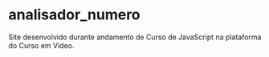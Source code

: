 # analisador_numero
Site desenvolvido durante andamento de Curso de JavaScript na plataforma do Curso em Vídeo.
